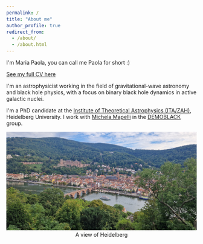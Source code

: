 ```yaml
---
permalink: /
title: "About me"
author_profile: true
redirect_from: 
  - /about/
  - /about.html
---
```


I'm Maria Paola, you can call me Paola for short :)

[See my full CV here](../files/MariaPaolaVaccaro_CV.pdf)

I'm an astrophysicist working in the field of gravitational-wave astronomy and black hole physics, with a focus on binary black hole dynamics in active galactic nuclei.

I'm a PhD candidate at the [Institute of Theoretical Astrophysics (ITA/ZAH)](https://www.zah.uni-heidelberg.de/welcome), Heidelberg University.
I work with [Michela Mapelli](http://web.pd.astro.it/mapelli/) in the [DEMOBLACK](http://demoblack.com/) group.

<figure style="text-align: center; max-width: 820px; margin: auto;">
<img width="800" src="../images/heidelberg.jpg">
<figcaption>A view of Heidelberg</figcaption>
</figure>
